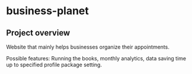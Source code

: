 # business-planet

<!-- GETTING STARTED -->
## Project overview

Website that mainly helps businesses organize their appointments.
  
Possible features: Running the books, monthly analytics, data saving time up to specified profile package setting.  
